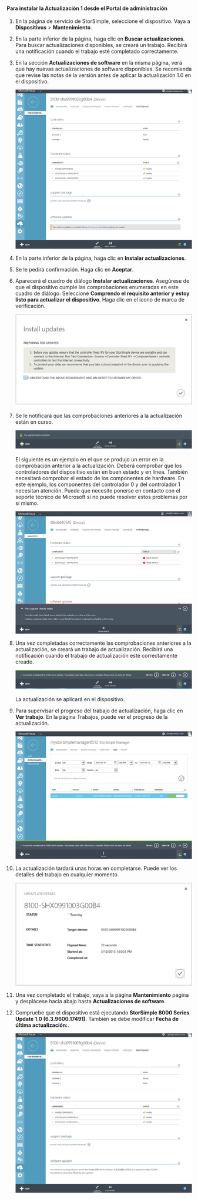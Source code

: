 #### Para instalar la Actualización 1 desde el Portal de administración

1. En la página de servicio de StorSimple, seleccione el dispositivo. Vaya a **Dispositivos** > **Mantenimiento**.

2. En la parte inferior de la página, haga clic en **Buscar actualizaciones**. Para buscar actualizaciones disponibles, se creará un trabajo. Recibirá una notificación cuando el trabajo esté completado correctamente.

3. En la sección **Actualizaciones de software** en la misma página, verá que hay nuevas actualizaciones de software disponibles. Se recomienda que revise las notas de la versión antes de aplicar la actualización 1.0 en el dispositivo.

    ![Instalación de actualizaciones de software](./media/storsimple-install-update-via-portal/HCS_SoftwareUpdates1-include.png)

4. En la parte inferior de la página, haga clic en **Instalar actualizaciones**.

5. Se le pedirá confirmación. Haga clic en **Aceptar**.

6. Aparecerá el cuadro de diálogo **Instalar actualizaciones**. Asegúrese de que el dispositivo cumple las comprobaciones enumeradas en este cuadro de diálogo. Seleccione **Comprendo el requisito anterior y estoy listo para actualizar el dispositivo**. Haga clic en el icono de marca de verificación.

    ![Mensaje de confirmación](./media/storsimple-install-update-via-portal/HCS_SoftwareUpdates2-include.png)

7. Se le notificará que las comprobaciones anteriores a la actualización están en curso.
  
    ![Notificación de comprobación previa](./media/storsimple-install-update-via-portal/HCS_SoftwareUpdates3-include.png)

    El siguiente es un ejemplo en el que se produjo un error en la comprobación anterior a la actualización. Deberá comprobar que los controladores del dispositivo están en buen estado y en línea. También necesitará comprobar el estado de los componentes de hardware. En este ejemplo, los componentes del controlador 0 y del controlador 1 necesitan atención. Puede que necesite ponerse en contacto con el soporte técnico de Microsoft si no puede resolver estos problemas por sí mismo.

    ![Error de comprobación previa](./media/storsimple-install-update-via-portal/HCS_PreUpgradeChecksFailed-include.png)

8. Una vez completadas correctamente las comprobaciones anteriores a la actualización, se creará un trabajo de actualización. Recibirá una notificación cuando el trabajo de actualización esté correctamente creado.
 
    ![Creación del trabajo de actualización](./media/storsimple-install-update-via-portal/HCS_SoftwareUpdates4-include.png)

    La actualización se aplicará en el dispositivo.
 
9. Para supervisar el progreso del trabajo de actualización, haga clic en **Ver trabajo**. En la página Trabajos, puede ver el progreso de la actualización.

    ![Actualización del progreso del trabajo](./media/storsimple-install-update-via-portal/HCS_SoftwareUpdates5-include.png)

10. La actualización tardará unas horas en completarse. Puede ver los detalles del trabajo en cualquier momento.

    ![Actualización de detalles del trabajo](./media/storsimple-install-update-via-portal/HCS_SoftwareUpdates6-include.png)

11. Una vez completado el trabajo, vaya a la página **Mantenimiento** página y desplácese hacia abajo hasta **Actualizaciones de software**.

12. Compruebe que el dispositivo está ejecutando **StorSimple 8000 Series Update 1.0 (6.3.9600.17491)**. También se debe modificar **Fecha de última actualización:**.

    ![Página de mantenimiento](./media/storsimple-install-update-via-portal/HCS_SoftwareUpdates7-include.png)

<!---HONumber=August15_HO7-->